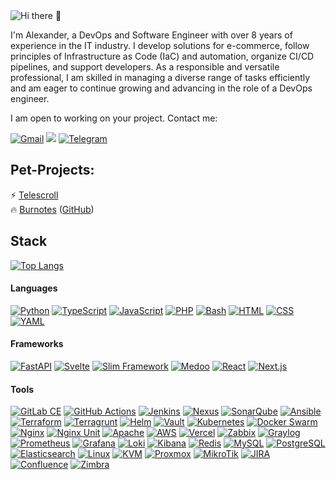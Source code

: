 

<img alt="Hi there 👋 " src="https://readme-typing-svg.herokuapp.com?duration=6000&color=b3b3b3&center=false&size=14&width=500&vCenter=true&lines=Hi%20there%20%F0%9F%91%8B%20;Hi%20there%20%F0%9F%95%8A%EF%B8%8F"/>


                    
I'm Alexander, a DevOps and Software Engineer with over 8 years of experience in the IT industry. I develop solutions for e-commerce, follow principles of Infrastructure as Code (IaC) and automation, organize CI/CD pipelines, and support developers. As a responsible and versatile professional, I am skilled in managing a diverse range of tasks efficiently and am eager to continue growing and advancing in the role of a DevOps engineer.

I am open to working on your project. Contact me:
<!-- Skills icons
<a href="https://skillicons.dev/"><img src="https://skillicons.dev/icons?i=python" alt="Python" width="20" width="20"/></a>
<a href="https://skillicons.dev/"><img src="https://skillicons.dev/icons?i=typescript" alt="TypeScript" width="20" width="20"/></a>
<a href="https://skillicons.dev/"><img src="https://skillicons.dev/icons?i=javascript" alt="JavaScript" width="20" width="20"/></a>
<a href="https://skillicons.dev/"><img src="https://skillicons.dev/icons?i=php" alt="PHP" width="20" width="20"/></a>
<a href="https://skillicons.dev/"><img src="https://skillicons.dev/icons?i=bash" alt="Bash" width="20" width="20"/></a>
<a href="https://skillicons.dev/"><img src="https://skillicons.dev/icons?i=html" alt="HTML" width="20" width="20"/></a>
<a href="https://skillicons.dev/"><img src="https://skillicons.dev/icons?i=css" alt="CSS" width="20" width="20"/></a>
<a href="https://skillicons.dev/"><img src="https://skillicons.dev/icons?i=aws" alt="AWS" width="20" width="20"/></a>
<a href="https://skillicons.dev/"><img src="https://skillicons.dev/icons?i=linux" alt="Linux" width="20" width="20"/></a>
<a href="https://skillicons.dev/"><img src="https://skillicons.dev/icons?i=nginx" alt="Nginx" width="20" width="20"/></a>
<a href="https://skillicons.dev/"><img src="https://skillicons.dev/icons?i=mysql" alt="MySQL" width="20" width="20"/></a>
<a href="https://skillicons.dev/"><img src="https://skillicons.dev/icons?i=redis" alt="Redis" width="20" width="20"/></a>
<a href="https://skillicons.dev/"><img src="https://skillicons.dev/icons?i=elasticsearch" alt="Elasticsearch" width="20" width="20"/></a>
<a href="https://skillicons.dev/"><img src="https://skillicons.dev/icons?i=terraform" alt="Terraform" width="20" width="20"/></a>
<a href="https://skillicons.dev/"><img src="https://skillicons.dev/icons?i=ansible" alt="Ansible" width="20" width="20"/></a>
<a href="https://skillicons.dev/"><img src="https://skillicons.dev/icons?i=docker" alt="Docker" width="20" width="20"/></a>
<a href="https://skillicons.dev/"><img src="https://skillicons.dev/icons?i=kubernetes" alt="Kubernetes" width="20" width="20"/></a>
<a href="https://skillicons.dev/"><img src="https://skillicons.dev/icons?i=prometheus" alt="Prometheus" width="20" width="20"/></a>
<a href="https://skillicons.dev/"><img src="https://skillicons.dev/icons?i=grafana" alt="Grafana" width="20" width="20"/></a>
 -->

<a href = "mailto:karpulix+github@gmail.com?subject=From your Github Profile" ><img alt="Gmail" src="https://img.shields.io/badge/Gmail-D14836?style=for-the-badge&logo=gmail&logoColor=white" /></a>
<a href = "https://www.linkedin.com/in/alexander-karpov-812840159/" ><img src="https://img.shields.io/badge/linkedin%20-%230077B5.svg?&style=for-the-badge&logo=linkedin&logoColor=white"/></a>
<a href="https://t.me/karpulix"><img alt="Telegram" src="https://img.shields.io/badge/Telegram-0088CC?style=for-the-badge&logo=telegram&logoColor=white" /></a>

## Pet-Projects:

⚡️ [Telescroll](https://telescroll.me) \
🔥 [Burnotes](https://burnotes.com) ([GitHub](https://github.com/karpulix/burnotes))

## Stack

[![Top Langs](https://github-readme-stats.vercel.app/api/top-langs/?username=karpulix&theme=dark&langs_count=10&layout=compact)](https://github.com/karpulix/)

#### Languages
<a href=""><img alt="Python" src="https://img.shields.io/badge/Python-3776AB?style=flat-square&logo=python&logoColor=white" /></a>
<a href=""><img alt="TypeScript" src="https://img.shields.io/badge/TypeScript-3178C6?style=flat-square&logo=typescript&logoColor=white" /></a>
<a href=""><img alt="JavaScript" src="https://img.shields.io/badge/JavaScript-F7DF1E?style=flat-square&logo=javascript&logoColor=black" /></a>
<a href=""><img alt="PHP" src="https://img.shields.io/badge/PHP-777BB4?style=flat-square&logo=php&logoColor=white" /></a>
<a href=""><img alt="Bash" src="https://img.shields.io/badge/Bash-4EAA25?style=flat-square&logo=gnu-bash&logoColor=white" /></a>
<a href=""><img alt="HTML" src="https://img.shields.io/badge/HTML-E34F26?style=flat-square&logo=html5&logoColor=white" /></a>
<a href=""><img alt="CSS" src="https://img.shields.io/badge/CSS-1572B6?style=flat-square&logo=css3&logoColor=white" /></a>
<a href=""><img alt="YAML" src="https://img.shields.io/badge/YAML-CB171E?style=flat-square&logo=yaml&logoColor=white" /></a>

#### Frameworks
<a href=""><img alt="FastAPI" src="https://img.shields.io/badge/FastAPI-009688?style=flat-square&logo=fastapi&logoColor=white" /></a>
<a href=""><img alt="Svelte" src="https://img.shields.io/badge/Svelte-FF3E00?style=flat-square&logo=svelte&logoColor=white" /></a>
<a href=""><img alt="Slim Framework" src="https://img.shields.io/badge/Slim_Framework-9bbb79?style=flat-square&logo=php&logoColor=white" /></a>
<a href=""><img alt="Medoo" src="https://img.shields.io/badge/Medoo-7F9CF5?style=flat-square&logo=php&logoColor=white" /></a>
<a href=""><img alt="React" src="https://img.shields.io/badge/React-61DAFB?style=flat-square&logo=react&logoColor=black" /></a>
<a href=""><img alt="Next.js" src="https://img.shields.io/badge/Next.js-000000?style=flat-square&logo=next.js&logoColor=white" /></a>



#### Tools
<a href=""><img alt="GitLab CE" src="https://img.shields.io/badge/GitLab_CE-FC6D26?style=flat-square&logo=gitlab&logoColor=white" /></a>
<a href=""><img alt="GitHub Actions" src="https://img.shields.io/badge/GitHub_Actions-2088FF?style=flat-square&logo=github-actions&logoColor=white" /></a>
<a href=""><img alt="Jenkins" src="https://img.shields.io/badge/Jenkins-D24939?style=flat-square&logo=jenkins&logoColor=white" /></a>
<a href=""><img alt="Nexus" src="https://img.shields.io/badge/Nexus-4285F4?style=flat-square&logo=nexus&logoColor=white" /></a>
<a href=""><img alt="SonarQube" src="https://img.shields.io/badge/SonarQube-4E9BCD?style=flat-square&logo=sonarqube&logoColor=white" /></a>
<a href=""><img alt="Ansible" src="https://img.shields.io/badge/Ansible-EE0000?style=flat-square&logo=ansible&logoColor=white" /></a>
<a href=""><img alt="Terraform" src="https://img.shields.io/badge/Terraform-623CE4?style=flat-square&logo=terraform&logoColor=white" /></a>
<a href=""><img alt="Terragrunt" src="https://img.shields.io/badge/Terragrunt-5C4EE5?style=flat-square&logo=terraform&logoColor=white" /></a>
<a href=""><img alt="Helm" src="https://img.shields.io/badge/Helm-0F1689?style=flat-square&logo=helm&logoColor=white" /></a>
<a href=""><img alt="Vault" src="https://img.shields.io/badge/Vault-000000?style=flat-square&logo=vault&logoColor=white" /></a>
<a href=""><img alt="Kubernetes" src="https://img.shields.io/badge/Kubernetes-326CE5?style=flat-square&logo=kubernetes&logoColor=white" /></a>
<a href=""><img alt="Docker Swarm" src="https://img.shields.io/badge/Docker_Swarm-2496ED?style=flat-square&logo=docker&logoColor=white" /></a>
<a href=""><img alt="Nginx" src="https://img.shields.io/badge/Nginx-009639?style=flat-square&logo=nginx&logoColor=white" /></a>
<a href=""><img alt="Nginx Unit" src="https://img.shields.io/badge/Nginx_Unit-009639?style=flat-square&logo=nginx&logoColor=white" /></a>
<a href=""><img alt="Apache" src="https://img.shields.io/badge/Apache-D22128?style=flat-square&logo=apache&logoColor=white" /></a>
<a href=""><img alt="AWS" src="https://img.shields.io/badge/AWS-232F3E?style=flat-square&logo=amazon-aws&logoColor=white" /></a>
<a href=""><img alt="Vercel" src="https://img.shields.io/badge/Vercel-000000?style=flat-square&logo=vercel&logoColor=white" /></a>
<a href=""><img alt="Zabbix" src="https://img.shields.io/badge/Zabbix-FF0000?style=flat-square&logo=zabbix&logoColor=white" /></a>
<a href=""><img alt="Graylog" src="https://img.shields.io/badge/Graylog-FF3633?style=flat-square&logo=graylog&logoColor=white" /></a>
<a href=""><img alt="Prometheus" src="https://img.shields.io/badge/Prometheus-E6522C?style=flat-square&logo=prometheus&logoColor=white" /></a>
<a href=""><img alt="Grafana" src="https://img.shields.io/badge/Grafana-F46800?style=flat-square&logo=grafana&logoColor=white" /></a>
<a href=""><img alt="Loki" src="https://img.shields.io/badge/Loki-3675A9?style=flat-square&logo=grafana&logoColor=white" /></a>
<a href=""><img alt="Kibana" src="https://img.shields.io/badge/Kibana-f04e98?style=flat-square&logo=kibana&logoColor=white" /></a>
<a href=""><img alt="Redis" src="https://img.shields.io/badge/Redis-DC382D?style=flat-square&logo=redis&logoColor=white" /></a>
<a href=""><img alt="MySQL" src="https://img.shields.io/badge/MySQL-4479A1?style=flat-square&logo=mysql&logoColor=white" /></a>
<a href=""><img alt="PostgreSQL" src="https://img.shields.io/badge/PostgreSQL-336791?style=flat-square&logo=postgresql&logoColor=white" /></a>
<a href=""><img alt="Elasticsearch" src="https://img.shields.io/badge/Elasticsearch-005571?style=flat-square&logo=elasticsearch&logoColor=white" /></a>
<a href=""><img alt="Linux" src="https://img.shields.io/badge/Linux-000000?style=flat-square&logo=linux&logoColor=white" /></a>
<a href=""><img alt="KVM" src="https://img.shields.io/badge/KVM-e0382c?style=flat-square&logo=redhat&logoColor=white" /></a>
<a href=""><img alt="Proxmox" src="https://img.shields.io/badge/Proxmox-e57001?style=flat-square&logo=proxmox&logoColor=white" /></a>
<a href=""><img alt="MikroTik" src="https://img.shields.io/badge/MikroTik-0792c9?style=flat-square&logo=mikrotik&logoColor=white" /></a>
<a href=""><img alt="JIRA" src="https://img.shields.io/badge/JIRA-0052CC?style=flat-square&logo=jira&logoColor=white" /></a>
<a href=""><img alt="Confluence" src="https://img.shields.io/badge/Confluence-172B4D?style=flat-square&logo=confluence&logoColor=white" /></a>
<a href=""><img alt="Zimbra" src="https://img.shields.io/badge/Zimbra-1B3A4E?style=flat-square&logo=&logoColor=white" /></a>

